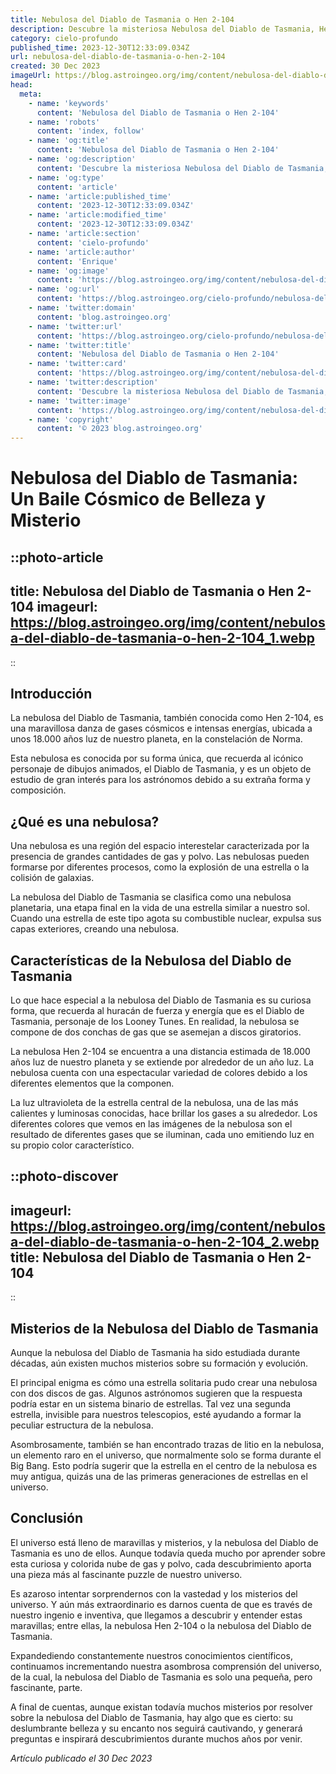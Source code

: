 ```yaml
---
title: Nebulosa del Diablo de Tasmania o Hen 2-104
description: Descubre la misteriosa Nebulosa del Diablo de Tasmania, Hen 2-104. Aprende sobre su origen, su impresionante composición y su impacto en la astronomía. ¡Eleva tu conocimiento estelar!
category: cielo-profundo
published_time: 2023-12-30T12:33:09.034Z
url: nebulosa-del-diablo-de-tasmania-o-hen-2-104
created: 30 Dec 2023
imageUrl: https://blog.astroingeo.org/img/content/nebulosa-del-diablo-de-tasmania-o-hen-2-104_3.webp
head:
  meta:
    - name: 'keywords'
      content: 'Nebulosa del Diablo de Tasmania o Hen 2-104'
    - name: 'robots'
      content: 'index, follow'
    - name: 'og:title'
      content: 'Nebulosa del Diablo de Tasmania o Hen 2-104'
    - name: 'og:description'
      content: 'Descubre la misteriosa Nebulosa del Diablo de Tasmania, Hen 2-104. Aprende sobre su origen, su impresionante composición y su impacto en la astronomía. ¡Eleva tu conocimiento estelar!'
    - name: 'og:type'
      content: 'article'
    - name: 'article:published_time'
      content: '2023-12-30T12:33:09.034Z'
    - name: 'article:modified_time'
      content: '2023-12-30T12:33:09.034Z'
    - name: 'article:section'
      content: 'cielo-profundo'
    - name: 'article:author'
      content: 'Enrique'
    - name: 'og:image'
      content: 'https://blog.astroingeo.org/img/content/nebulosa-del-diablo-de-tasmania-o-hen-2-104_3.webp'
    - name: 'og:url'
      content: 'https://blog.astroingeo.org/cielo-profundo/nebulosa-del-diablo-de-tasmania-o-hen-2-104'
    - name: 'twitter:domain'
      content: 'blog.astroingeo.org'
    - name: 'twitter:url'
      content: 'https://blog.astroingeo.org/cielo-profundo/nebulosa-del-diablo-de-tasmania-o-hen-2-104'
    - name: 'twitter:title'
      content: 'Nebulosa del Diablo de Tasmania o Hen 2-104'
    - name: 'twitter:card'
      content: 'https://blog.astroingeo.org/img/content/nebulosa-del-diablo-de-tasmania-o-hen-2-104_3.webp'
    - name: 'twitter:description'
      content: 'Descubre la misteriosa Nebulosa del Diablo de Tasmania, Hen 2-104. Aprende sobre su origen, su impresionante composición y su impacto en la astronomía. ¡Eleva tu conocimiento estelar!'
    - name: 'twitter:image'
      content: 'https://blog.astroingeo.org/img/content/nebulosa-del-diablo-de-tasmania-o-hen-2-104_3.webp'
    - name: 'copyright'
      content: '© 2023 blog.astroingeo.org'
---
```

# Nebulosa del Diablo de Tasmania: Un Baile Cósmico de Belleza y Misterio

::photo-article
---
title: Nebulosa del Diablo de Tasmania o Hen 2-104
imageurl: https://blog.astroingeo.org/img/content/nebulosa-del-diablo-de-tasmania-o-hen-2-104_1.webp
---
::

## Introducción

La nebulosa del Diablo de Tasmania, también conocida como Hen 2-104, es una maravillosa danza de gases cósmicos e intensas energías, ubicada a unos 18.000 años luz de nuestro planeta, en la constelación de Norma. 

Esta nebulosa es conocida por su forma única, que recuerda al icónico personaje de dibujos animados, el Diablo de Tasmania, y es un objeto de estudio de gran interés para los astrónomos debido a su extraña forma y composición.

## ¿Qué es una nebulosa?

Una nebulosa es una región del espacio interestelar caracterizada por la presencia de grandes cantidades de gas y polvo. Las nebulosas pueden formarse por diferentes procesos, como la explosión de una estrella o la colisión de galaxias. 

La nebulosa del Diablo de Tasmania se clasifica como una nebulosa planetaria, una etapa final en la vida de una estrella similar a nuestro sol. Cuando una estrella de este tipo agota su combustible nuclear, expulsa sus capas exteriores, creando una nebulosa. 

## Características de la Nebulosa del Diablo de Tasmania

Lo que hace especial a la nebulosa del Diablo de Tasmania es su curiosa forma, que recuerda al huracán de fuerza y energía que es el Diablo de Tasmania, personaje de los Looney Tunes. En realidad, la nebulosa se compone de dos conchas de gas que se asemejan a discos giratorios.

La nebulosa Hen 2-104 se encuentra a una distancia estimada de 18.000 años luz de nuestro planeta y se extiende por alrededor de un año luz. La nebulosa cuenta con una espectacular variedad de colores debido a los diferentes elementos que la componen.

La luz ultravioleta de la estrella central de la nebulosa, una de las más calientes y luminosas conocidas, hace brillar los gases a su alrededor. Los diferentes colores que vemos en las imágenes de la nebulosa son el resultado de diferentes gases que se iluminan, cada uno emitiendo luz en su propio color característico.


::photo-discover
---
imageurl: https://blog.astroingeo.org/img/content/nebulosa-del-diablo-de-tasmania-o-hen-2-104_2.webp
title: Nebulosa del Diablo de Tasmania o Hen 2-104
---
::

## Misterios de la Nebulosa del Diablo de Tasmania

Aunque la nebulosa del Diablo de Tasmania ha sido estudiada durante décadas, aún existen muchos misterios sobre su formación y evolución. 

El principal enigma es cómo una estrella solitaria pudo crear una nebulosa con dos discos de gas. Algunos astrónomos sugieren que la respuesta podría estar en un sistema binario de estrellas. Tal vez una segunda estrella, invisible para nuestros telescopios, esté ayudando a formar la peculiar estructura de la nebulosa. 

Asombrosamente, también se han encontrado trazas de litio en la nebulosa, un elemento raro en el universo, que normalmente solo se forma durante el Big Bang. Esto podría sugerir que la estrella en el centro de la nebulosa es muy antigua, quizás una de las primeras generaciones de estrellas en el universo.

## Conclusión

El universo está lleno de maravillas y misterios, y la nebulosa del Diablo de Tasmania es uno de ellos. Aunque todavía queda mucho por aprender sobre esta curiosa y colorida nube de gas y polvo, cada descubrimiento aporta una pieza más al fascinante puzzle de nuestro universo.

Es azaroso intentar sorprendernos con la vastedad y los misterios del universo. Y aún más extraordinario es darnos cuenta de que es través de nuestro ingenio e inventiva, que llegamos a descubrir y entender estas maravillas; entre ellas, la nebulosa Hen 2-104 o la nebulosa del Diablo de Tasmania.

Expandediendo constantemente nuestros conocimientos científicos, continuamos incrementando nuestra asombrosa comprensión del universo, de la cual, la nebulosa del Diablo de Tasmania es solo una pequeña, pero fascinante, parte. 

A final de cuentas, aunque existan todavía muchos misterios por resolver sobre la nebulosa del Diablo de Tasmania, hay algo que es cierto: su deslumbrante belleza y su encanto nos seguirá cautivando, y generará preguntas e inspirará descubrimientos durante muchos años por venir.

_Artículo publicado el 30 Dec 2023_